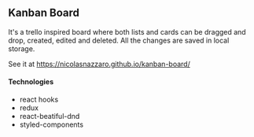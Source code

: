 ## Kanban Board

It's a trello inspired board where both lists and cards can be dragged and drop, created, edited
and deleted. All the changes are saved in local storage.

See it at https://nicolasnazzaro.github.io/kanban-board/

#### Technologies
- react hooks
- redux
- react-beatiful-dnd
- styled-components
